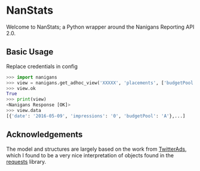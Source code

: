 # NanStats

Welcome to NanStats; a Python wrapper around the Nanigans Reporting API 2.0. 

## Basic Usage

Replace credentials in config

```python
>>> import nanigans
>>> view = nanigans.get_adhoc_view('XXXXX', 'placements', ['budgetPool'], ['impressions'])
>>> view.ok
True
>>> print(view)
<Nanigans Response [OK]>
>>> view.data
[{'date': '2016-05-09', 'impressions': '0', 'budgetPool': 'A'},...]
```

## Acknowledgements

The model and structures are largely based on the work from [TwitterAds](https://github.com/essence-tech/twitter-ads-api), which I found to be a very nice interpretation of objects found in the [requests](http://docs.python-requests.org/en/latest/) library. 




